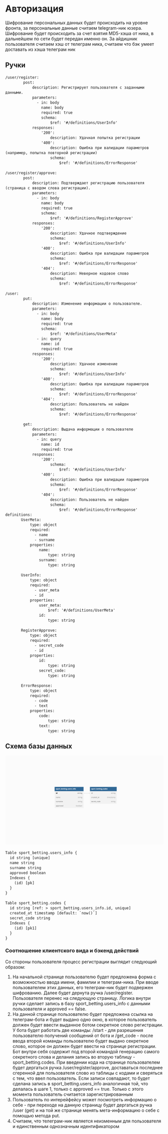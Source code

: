 # Авторизация
Шифрование персональных данных будет происходить на уровне фронта, за персональные данные считаем telegram-ник юзера. Шифрование будет происходить за счет взятия MD5-хэша от ника, в дальнейшем по сети будет передан именно он. За айдишник пользователя считаем хэш от телеграм ника, считаем что бэк умеет доставать из хэша телеграм ник
## Ручки
```
/user/register:
        post:
            description: Регистрирует пользователя с заданными данными.
            parameters:
              - in: body
                name: body
                required: true
                schema:
                    $ref: '#/definitions/UserInfo'
            responses:
                '200':
                    description: Удачная попытка регистрации
                '400':
                    description: Ошибка при валидации параметров (например, попытка повторной регистрации)
                    schema:
                        $ref: '#/definitions/ErrorResponse'
                        
/user/register/approve:
        post:
            description: Подтверждает регистрацию пользователя (страница с вводом слова регистрации).
            parameters:
              - in: body
                name: body
                required: true
                schema:
                    $ref: '#/definitions/RegisterApprove'
            responses:
                '200':
                    description: Удачное подтверждение
                    schema:
                        $ref: '#/definitions/UserInfo'
                '400':
                    description: Ошибка при валидации параметров
                    schema:
                        $ref: '#/definitions/ErrorResponse'
                '404':
                    description: Неверное кодовое слово
                    schema:
                        $ref: '#/definitions/ErrorResponse'
                        
/user:
        put:
            description: Изменение информации о пользователе.
            parameters:
              - in: body
                name: body
                required: true
                schema:
                    $ref: '#/definitions/UserMeta'
              - in: query
                name: id
                required: true
            responses:
                '200':
                    description: Удачное изменение
                    schema:
                        $ref: '#/definitions/UserInfo'
                '400':
                    description: Ошибка при валидации параметров
                    schema:
                        $ref: '#/definitions/ErrorResponse'
                '404':
                    description: Пользователь не найден
                    schema:
                        $ref: '#/definitions/ErrorResponse'
                        
        get:
            description: Выдача информации о пользователе
            parameters:
              - in: query
                name: id
                required: true
            responses:
                '200':
                    schema:
                        $ref: '#/definitions/UserInfo'
                '400':
                    description: Ошибка при валидации параметров
                    schema:
                        $ref: '#/definitions/ErrorResponse'
                '404':
                    description: Пользователь не найден
                    schema:
                        $ref: '#/definitions/ErrorResponse'
definitions:
       UserMeta:
           type: object
           required:
             - name
             - surname
           properties:
               name:
                   type: string
               surname:
                   type: string

       UserInfo:
           type: object
           required:
             - user_meta
             - id
           properties:
               user_meta:
                   $ref: '#/definitions/UserMeta'
               id:
                   type: string
                   
       RegisterApprove:
           type: object
           required:
             - secret_code
             - id
           properties:
               id:
                   type: string
               secret_code:
                   type: string
                   
       ErrorResponse:
           type: object
           required:
             - code
             - text
           properties:
               code:
                   type: string
               text:
                   type: string 
```
## Схема базы данных
![img.png](img.png)
```
Table sport_betting.users_info {
  id string [unique]
  name string
  surname string
  approved boolean
  Indexes {
    (id) [pk]
  }
}

Table sport_betting.codes {
  id string [ref: > sport_betting.users_info.id, unique]
  created_at timestamp [default: `now()`]
  secret_code string
  Indexes {
    (id) [pk1]
  }
}
```
### Соотношение клиентского вида и бэкенд действий
Со стороны пользователя процесс регистрации выглядит следующий образом:
1) На начальной странице пользователю будет предложена форма с возможностью ввода имени, фамилии и телеграм-ника. При вводе пользователем этих данных, его телеграм-ник будет подвержен шифрованию. Далее будет дернута ручка /user/register. Пользователя перенес на следующую страницу. Логика внутри ручки сделает запись в базу sport_betting.users_info с данными пользователя и approved == false.
2) На данной странице пользователю будет предложена ссылка на телеграм-бота и будет выдано одно окно, в которое пользователь должен будет ввести выданное ботом секретное слово регистрации. У бота будет работать две команды: /start - для разрешения пользователю получений сообщений от бота и /get_code - после ввода второй команды пользователю будет выдано секретное слово, которое он должен будет ввести на странице регистрации. Бот внутри себя содержит под второй командой генерацию самого секретного слова и делания запись во вторую таблицу - sport_betting.codes. При введении кода на странице пользователем будет дергаться ручка /user/register/approve, доставаться последнее сгеренной для пользователя слово из таблицы с кодами и сверяться с тем, что ввел пользователь. Если записи совпадают, то будет сделана запись в sport_betting.users_info аналогичная той, что делалась в шаге 1, только с approved == true. Только с этого момента пользователь считается зарегистрированным
3) Пользователь по интерейфейсу может посмотреть информацию о себе - при переходе на данную страницу будет дергаться ручка /user (get) и на той же странице менять мета-информацию о себе с помощью метода put. 
4) Считаем, что телеграм-ник является неизменным для пользователя и единственным однозначным идентификатором